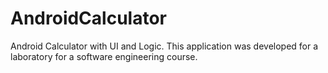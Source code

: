 # AndroidCalculator
Android Calculator with UI and Logic. This application was developed for a laboratory for a software engineering course. 
